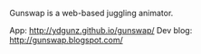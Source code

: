 Gunswap is a web-based juggling animator.

App: http://ydgunz.github.io/gunswap/
Dev blog: http://gunswap.blogspot.com/